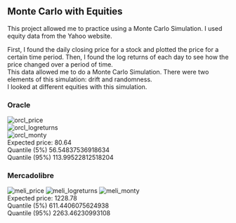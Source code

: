 ## Monte Carlo with Equities
This project allowed me to practice using a Monte Carlo Simulation. I used equity data from the Yahoo website.

First, I found the daily closing price for a stock and plotted the price for a certain time period.
Then, I found the log returns of each day to see how the price changed over a period of time.<br/>
This data allowed me to do a Monte Carlo Simulation. There were two elements of this simulation: drift and randomness.<br/>
I looked at different equities with this simulation. <br/>
### Oracle<br/>
![orcl_price](https://user-images.githubusercontent.com/109932048/235114615-3db5b57b-2093-4312-aa9d-bce2bf53fa77.png)<br/>
![orcl_logreturns](https://user-images.githubusercontent.com/109932048/235114584-3c0ccdd7-dc0c-419f-8f19-eb4aa38df670.png)<br/>
![orcl_monty](https://user-images.githubusercontent.com/109932048/235114627-2a71a890-45a7-4f33-9824-66e02238dbfb.png)<br/>
Expected price:  80.64<br/>
Quantile (5%)  56.54837536918634<br/>
Quantile (95%)  113.99522812518204<br/>
### Mercadolibre<br/>
![meli_price](https://user-images.githubusercontent.com/109932048/235117554-dcdf2b6d-5231-40a3-a0e6-1146e5da25ae.png)
![meli_logreturns](https://user-images.githubusercontent.com/109932048/235117552-56c05d8e-2dfe-4def-ac02-beb64fb7f648.png)
![meli_monty](https://user-images.githubusercontent.com/109932048/235117546-dad50838-b8c3-4130-91e7-f4bcc6128d99.png)<br/>
Expected price:  1228.78<br/>
Quantile (5%)  611.4406075624938<br/>
Quantile (95%)  2263.46230993108<br/>

